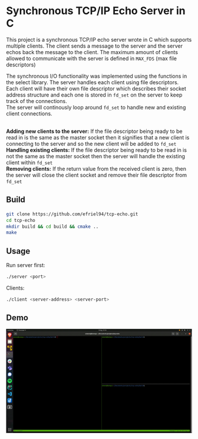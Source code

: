 # Synchronous TCP/IP Echo Server in C

This project is a synchronous TCP/IP echo server wrote in C which supports multiple clients. The client sends a message to the server and the server echos back the message to the client. The maximum amount of clients allowed to communicate with the server is defined in ```MAX_FDS``` (max file descriptors)

The synchronous I/O functionality was implemented using the functions in the select library. The server handles each client using file descriptors. Each client will have their own file descriptor which describes their socket address structure and each one is stored in ```fd_set``` on the server to keep track of the connections. 
<br>
The server will continously loop around ```fd_set``` to handle new and existing client connections. <br><br>

**Adding new clients to the server:** If the file descriptor being ready to be read in is the same as the master socket then it signifies that a new client is connecting to the server and so the new client will be added to ```fd_set```<br>
**Handling existing clients:** If the file descriptor being ready to be read in is not the same as the master socket then the server will handle the existing client within ```fd_set``` <br>
**Removing clients:** If the return value from the received client is zero, then the server will close the client socket and remove their file descriptor from ```fd_set```

## Build

```bash
git clone https://github.com/efriel94/tcp-echo.git
cd tcp-echo
mkdir build && cd build && cmake ..
make
```

## Usage

Run server first:
```bash
./server <port>
```

Clients:
```bash
./client <server-address> <server-port>
```

## Demo 
![screen-gif](./tcp_echo_multiple.gif)
